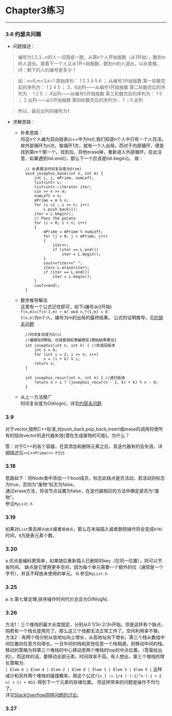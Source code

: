 # Chapter3练习
--------------------------------------
### 3.6 约瑟夫问题

- 问题描述：  
>编号为1,2,3...n的人一词围成一圈，从第k个人开始报数（从1开始），数到m的人退出。接着下一个人又从1开>始报数，数到m的人退出，以此类推。问：剩下的人的编号是多少？

>如：n=6,m=3,k=1
 原始序列： 1  2  3  4  5  6 ； 从编号1开始报数
 第一轮数完后的序列为：  1  2  4  5  ； 3、6出列——从编号1开始报数
 第二轮数完后的序列为：  1  2  5   ； 4出列——从编号5开始报数
 第三轮数完后的序列为：   1  5   ；   2 出列——从5开始报数
 第四轮数完后的序列为：   1  ；5 出列

> 所以，最后出列的编号为1.

- 求解思路：
	- 朴素思路：  
	将这n个人编为双向链表(c++中为list),我们知道n个人中只有一个人存活。故外部循环为n次。每循环1次，就有一个人出局。而对于内部循环，便是找到第m个那一个。找到后，将他erase掉，重新进入外部循环。在此注意，如果遇到list.end()，那么下一个应该是list.begin()。
	故：

			// 朴素算法时间复杂度为O(nm)
			void josephus_base(int n, int m) {
				int i, j, mPrime, numLeft;
				list<int> L;
				list<int>::iterator iter;
				cin >> n >> m;
				numLeft = n;
				mPrime = m % n;
				for (i =1 ; i <= n; i++)
					L.push_back(i);
				iter = L.begin();
				// Pass the potato
				for (i = 0; i < n; i++)
				{
					mPrime = mPrime % numLeft;
					for (j = 0; j < mPrime; j++)
					{
						iter++;
						if (iter == L.end())
							iter = L.begin();
					}
					cout<<*iter<<" ";
					iter= L.erase(iter);
					if (iter == L.end())
						iter = L.begin();
				}
				cout<<endl;
			}
 
	- 数学推导解法    
	这里有一个公式记住即可，如下(编号从0开始)   
```f(n,m)=(f(n-1,m) + m) mod n,f(1,m) = 0```    
	```f(n,k)```为n个人，编号为m的出局的最终结果。
	公式的证明推导，见[约瑟夫问题](https://zh.wikipedia.org/wiki/%E7%BA%A6%E7%91%9F%E5%A4%AB%E6%96%AF%E9%97%AE%E9%A2%98)  

			//时间复杂度为O(n)
			//編號從0開始，也就是說如果編號從1開始結果要加1
			int josephus(int n, int k) { //非遞回版本
				int s = 0;
				for (int i = 2; i <= n; i++)
					s = (s + k) % i;
				return s;
			}

			int josephus_recur(int n, int k) { //递归版本
				return n > 1 ? (josephus_recur(n - 1, k) + k) % n : 0;
			}

	- 从上一方法推广    
	时间复杂度为O(klogn)，详见[约瑟夫问题](https://zh.wikipedia.org/wiki/%E7%BA%A6%E7%91%9F%E5%A4%AB%E6%96%AF%E9%97%AE%E9%A2%98)

### 3.9 
对于vector,按照C++标准,对push_back,pop_back,insert或erase的调用将使所有的指向vector的迭代器失效(潜在生成废物的可能)。为什么？

答：对于C++的各个容器，在其添加和删除元素之后，其迭代器有的会失效。详细描述见```<<C++Primer>> P315```

### 3.18
思路如下：将Node类中添加一个bool成员，标志此结点是否活动，若活动则标志为true，否则为“废物”标志为false。  
通过erase方法，将该节点设置为false，在迭代器相应的方法中确定是否为“废物”。  
参见```MyList.h```  

### 3.19
如果对```List```类去掉```头结点```或者```尾结点```，那么在末端插入或者删除操作将会变成```O(N)```时间，```N```为链表元素个数。

### 3.20
a.优点是编码更简单，如果随后重新插入已删除的key（在同一位置），则可以节省时间。 缺点是它使用更多空间，因为每个单元需要一个额外的位（通常是一个字节），并且不释放未使用的单元。
b.参见```MyList.h```  

### 3.25
a.
b.第七章定理,排序操作时间代价总会为Ω(NlogN).

### 3.26  
方法1：三个堆栈的最大长度固定，分别从0 1/3*n 2/3*n开始。但是这样有个缺点，倘若有一个栈长度用完了。那么这三个栈都无法正常工作了。空间利用率不够。  
方法2：有两个栈分别从低地址向上增长，从高地址向下增长。第三个栈从数组中间位置向任意方向增长。一旦中间的栈和其他任意一个栈相遇，则移动中间的栈。移动的策略为将第三个堆栈的中心移动至两个堆栈的top的中点位置。（答案给出的）。而这样的话，要移动全部元素，时间效率不高。有人想出，第三个堆栈的增长策略为:   
```| Elem 6 | Elem 4 | Elem 2 | Elem 0 | Elem 1 | Elem 3 | Elem 5 |```
这样减少和另外两个堆栈的碰撞概率，用这个公式```f[n_] := 1/4 ( (-1)^n (-1 + 2 n) + 1) + BS3 ```得到下一个元素的存储位置。
但这样带来的问题是操作不均匀了。    
详见[StackOverflow同样问题的讨论](https://stackoverflow.com/questions/4770627/how-to-implement-3-stacks-with-one-array)。   

### 3.27  
